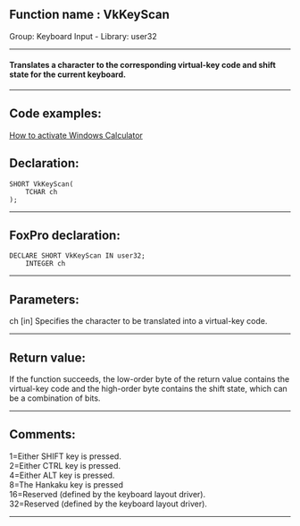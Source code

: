 
## Function name : VkKeyScan
Group: Keyboard Input - Library: user32    
***  


#### Translates a character to the corresponding virtual-key code and shift state for the current keyboard.
***  


## Code examples:
[How to activate Windows Calculator](../../samples/sample_026.md)  

## Declaration:
```foxpro  
SHORT VkKeyScan(
	TCHAR ch
);  
```  
***  


## FoxPro declaration:
```foxpro  
DECLARE SHORT VkKeyScan IN user32;
	INTEGER ch  
```  
***  


## Parameters:
ch
[in] Specifies the character to be translated into a virtual-key code.  
***  


## Return value:
If the function succeeds, the low-order byte of the return value contains the virtual-key code and the high-order byte contains the shift state, which can be a combination of bits.  
***  


## Comments:
1=Either SHIFT key is pressed.   
2=Either CTRL key is pressed.   
4=Either ALT key is pressed.   
8=The Hankaku key is pressed   
16=Reserved (defined by the keyboard layout driver).   
32=Reserved (defined by the keyboard layout driver).   
  
***  

